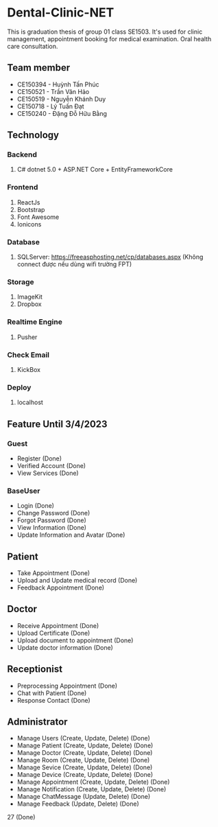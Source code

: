 # Dental-Clinic-NET

This is graduation thesis of group 01 class SE1503. It's used for clinic management, appointment booking for medical examination. Oral health care consultation.

## Team member
+ CE150394 - Huỳnh Tấn Phúc
+ CE150521 - Trần Văn Hảo
+ CE150519 - Nguyễn Khánh Duy
+ CE150718 - Lý Tuấn Đạt
+ CE150240 - Đặng Đỗ Hữu Bằng

## Technology

### Backend
1. C# dotnet 5.0 + ASP.NET Core + EntityFrameworkCore

### Frontend
1. ReactJs
2. Bootstrap
3. Font Awesome
4. Ionicons

### Database
1. SQLServer: https://freeasphosting.net/cp/databases.aspx (Không connect được nếu dùng wifi trường FPT)

### Storage
1. ImageKit
2. Dropbox

### Realtime Engine
1. Pusher

### Check Email
1. KickBox

### Deploy
1. localhost

## Feature Until 3/4/2023

### Guest
+ Register (Done)
+ Verified Account (Done)
+ View Services (Done)

### BaseUser
+ Login (Done)
+ Change Password (Done)
+ Forgot Password (Done)
+ View Information (Done)
+ Update Information and Avatar (Done)

## Patient
+ Take Appointment (Done)
+ Upload and Update medical record (Done)
+ Feedback Appointment (Done)

## Doctor
+ Receive Appointment (Done)
+ Upload Certificate (Done)
+ Upload document to appointment (Done)
+ Update doctor information (Done)

## Receptionist
+ Preprocessing Appointment (Done)
+ Chat with Patient (Done)
+ Response Contact (Done)

## Administrator
+ Manage Users (Create, Update, Delete) (Done)
+ Manage Patient (Create, Update, Delete) (Done)
+ Manage Doctor (Create, Update, Delete) (Done)
+ Manage Room (Create, Update, Delete) (Done)
+ Manage Sevice (Create, Update, Delete) (Done)
+ Manage Device (Create, Update, Delete) (Done)
+ Manage Appointment (Create, Update, Delete) (Done)
+ Manage Notification (Create, Update, Delete) (Done)
+ Manage ChatMessage (Update, Delete) (Done)
+ Manage Feedback (Update, Delete) (Done)

27 (Done)
